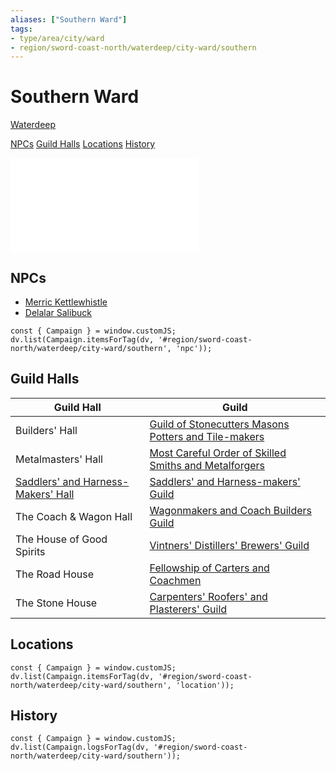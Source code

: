 ```yaml
---
aliases: ["Southern Ward"]
tags: 
- type/area/city/ward
- region/sword-coast-north/waterdeep/city-ward/southern
---
```

# Southern Ward
<span class="subhead">[Waterdeep](../waterdeep.md)</span>

<span class="nav">[NPCs](#NPCs) [Guild Halls](#Guild%20Halls) [Locations](#Locations) [History](#History)</span>

![Southern Ward](../../duet/miscellanea/volos-guide/volos-guide-3-wards.md#Southern%20Ward)

## NPCs
- [Merric Kettlewhistle](../npcs/salibuck-family.md)
- [Delalar Salibuck](../npcs/salibuck-family.md)

```dataviewjs
const { Campaign } = window.customJS;
dv.list(Campaign.itemsForTag(dv, '#region/sword-coast-north/waterdeep/city-ward/southern', 'npc'));
```

## Guild Halls

| Guild Hall | Guild |
|------------|-------|
| Builders' Hall | [Guild of Stonecutters Masons Potters and Tile-makers](../groups/guilds-of-waterdeep.md#Guild%20of%20Stonecutters%20Masons%20Potters%20and%20Tile-makers) |
| Metalmasters' Hall | [Most Careful Order of Skilled Smiths and Metalforgers](../groups/guilds-of-waterdeep.md#Most%20Careful%20Order%20of%20Skilled%20Smiths%20and%20Metalforgers) |
| [Saddlers' and Harness-Makers' Hall](saddlers-and-harness-makers-hall.md) | [Saddlers' and Harness-makers' Guild](../groups/guilds-of-waterdeep.md#Saddlers'%20and%20Harness-makers'%20Guild)|
| The Coach & Wagon Hall | [Wagonmakers and Coach Builders Guild](../groups/guilds-of-waterdeep.md#Wagonmakers%20and%20Coach%20Builders%20Guild) |
| The House of Good Spirits | [Vintners' Distillers' Brewers' Guild](../groups/guilds-of-waterdeep.md#Vintners'%20Distillers'%20Brewers'%20Guild)|
| The Road House | [Fellowship of Carters and Coachmen](../groups/guilds-of-waterdeep.md#Fellowship%20of%20Carters%20and%20Coachmen) |
| The Stone House | [Carpenters' Roofers' and Plasterers' Guild](../groups/guilds-of-waterdeep.md#Carpenters'%20Roofers'%20and%20Plasterers'%20Guild) |

## Locations
```dataviewjs
const { Campaign } = window.customJS;
dv.list(Campaign.itemsForTag(dv, '#region/sword-coast-north/waterdeep/city-ward/southern', 'location'));
```

## History
```dataviewjs
const { Campaign } = window.customJS;
dv.list(Campaign.logsForTag(dv, '#region/sword-coast-north/waterdeep/city-ward/southern'));
```